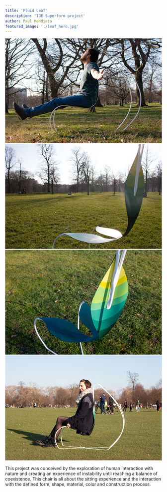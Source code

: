 ```yaml
---
title: 'Fluid Leaf'
description: 'IDE Superform project'
author: Paul Mendieta
featured_image: './leaf_hero.jpg'
---
```


<div class="gallery" data-columns="2">
	<img src="leaf_hero.jpg">
	<img src="leaf1.jpg">
	<img src="leaf2.jpg">
	<img src="leaf3.jpg">
</div>

This project was conceived by the exploration of human interaction with nature and creating an experience of instability until reaching a balance of coexistence. This chair is all about the sitting experience and the interaction with the defined form, shape, material, color and construction process.

